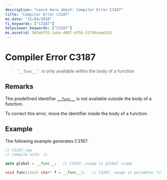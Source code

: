 ```yaml
---
description: "Learn more about: Compiler Error C3187"
title: "Compiler Error C3187"
ms.date: "11/04/2016"
f1_keywords: ["C3187"]
helpviewer_keywords: ["C3187"]
ms.assetid: 9d2ebf55-1a6a-4087-bf5b-5274baae6351
---
```

# Compiler Error C3187

> '`__func__`' : is only available within the body of a function

## Remarks

The predefined identifier [`__func__`](../../cpp/func.md) is not available outside the body of a function.

To correct this error, move the identifier inside the body of a function.

## Example

The following example generates C3187:

```cpp
// C3187.cpp
// compile with: /c

auto global = __func__;   // C3187, usage in global scope

void func(const char* f = __func__);   // C3187, usage in parameter list
```
